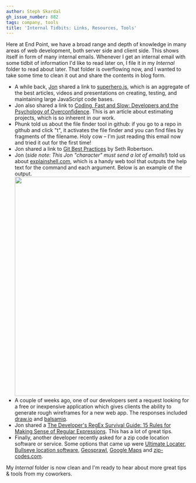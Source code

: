 ```yaml
---
author: Steph Skardal
gh_issue_number: 882
tags: company, tools
title: 'Internal Tidbits: Links, Resources, Tools'
---
```


Here at End Point, we have a broad range and depth of knowledge in many areas of web development, both server side and client side. This shows itself in form of many internal emails. Whenever I get an internal email with some tidbit of information I'd like to read later on, I file it in my *Internal* folder to read about later. That folder is overflowing now, and I wanted to take some time to clean it out and share the contents in blog form.

- A while back, [Jon](/team/jon_jensen) shared a link to [superhero.js](http://superhero.js), which is an aggregate of the best articles, videos and presentations on creating, testing, and maintaining large JavaScript code bases.
- Jon also shared a link to [Coding, Fast and Slow: Developers and the Psychology of Overconfidence](http://blog.hut8labs.com/coding-fast-and-slow.html). This is an article about estimating projects, which is so inherent in our work.
- Phunk told us about the file finder tool in github: if you go to a repo in github and click "t", it activates the file finder and you can find files by fragments of the filename. Holy cow – I'm just reading this email now and tried it out for the first time!
- Jon shared a link to [Git Best Practices](http://sethrobertson.github.io/GitBestPractices/) by Seth Robertson.
- Jon (*side note: This Jon "character" must send a lot of emails!*) told us about [explainshell.com](http://explainshell.com/), which is a handy web tool that outputs the help text for the command and each argument. Below is an example of the output. <img border="0" src="http://3.bp.blogspot.com/-dk5k_rghHyI/UoOtKaG-xmI/AAAAAAAADFE/bFKld12WbbM/explainshell.png" width="600"/>
- A couple of weeks ago, one of our developers sent a request looking for a free or inexpensive application which gives clients the ability to generate rough wireframes for a new web app. The responses included [draw.io](http://draw.io) and [balsamiq](http://balsamiq.com/).
- Jon shared a [The Developer's RegEx Survival Guide: 15 Rules for Making Sense of Regular Expressions](http://blog.smartbear.com/development/the-developers-regex-survival-guide-15-rules-for-making-sense-of-regular-expressions/). This has a lot of great tips.
- Finally, another developer recently asked for a zip code location software or service. Some options that came up were [Ultimate Locater](http://ultimatelocator.com/ultimatelocator), [Bullseye location software](http://www.bullseyelocations.com/), [Geosprawl](http://www.geosprawl.com/pricing/tabid/923/Default.aspx), [Google Maps](https://developers.google.com/maps/documentation/distancematrix/) and [zip-codes.com](http://zip-codes.com/).

My *Internal* folder is now clean and I'm ready to hear about more great tips &amp; tools from my coworkers.
